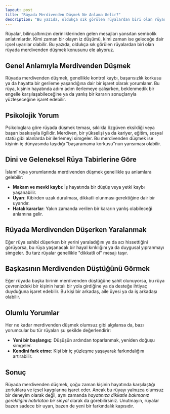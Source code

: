 ```yaml
---
layout: post
title: "Rüyada Merdivenden Düşmek Ne Anlama Gelir?"
description: "Bu yazıda, oldukça sık görülen rüyalardan biri olan rüyada merdivenden düşmek konusunu ele alıyoruz."
---
```


Rüyalar, bilinçaltımızın derinliklerinden gelen mesajları yansıtan sembolik anlatımlardır. Kimi zaman bir olayın iz düşümü, kimi zaman ise geleceğe dair içsel uyarılar olabilir. Bu yazıda, oldukça sık görülen rüyalardan biri olan rüyada merdivenden düşmek konusunu ele alıyoruz.

## Genel Anlamıyla Merdivenden Düşmek

Rüyada merdivenden düşmek, genellikle kontrol kaybı, başarısızlık korkusu ya da hayatta bir gerileme yaşandığına dair bir işaret olarak yorumlanır. Bu rüya, kişinin hayatında adım adım ilerlemeye çalışırken, beklenmedik bir engelle karşılaşabileceğine ya da yanlış bir kararın sonuçlarıyla yüzleşeceğine işaret edebilir.

## Psikolojik Yorum

Psikologlara göre rüyada düşmek teması, sıklıkla özgüven eksikliği veya başarı baskısıyla ilgilidir. Merdiven, bir yükselişi ya da kariyer, eğitim, sosyal statü gibi alanlarda bir ilerlemeyi simgeler. Bu merdivenden düşmek ise kişinin iç dünyasında taşıdığı "başaramama korkusu"nun yansıması olabilir.

## Dini ve Geleneksel Rüya Tabirlerine Göre

İslamî rüya yorumlarında merdivenden düşmek genellikle şu anlamlara gelebilir:

- **Makam ve mevki kaybı**: İş hayatında bir düşüş veya yetki kaybı yaşanabilir.
- **Uyarı**: Kibirden uzak durulması, dikkatli olunması gerektiğine dair bir uyarıdır.
- **Hatalı kararlar**: Yakın zamanda verilen bir kararın yanlış olabileceği anlamına gelir.

## Rüyada Merdivenden Düşerken Yaralanmak

Eğer rüya sahibi düşerken bir yerini yaraladığını ya da acı hissettiğini görüyorsa, bu rüya yaşanacak bir hayal kırıklığını ya da duygusal yıpranmayı simgeler. Bu tarz rüyalar genellikle "dikkatli ol" mesajı taşır.

## Başkasının Merdivenden Düştüğünü Görmek

Eğer rüyada başka birinin merdivenden düştüğüne şahit olunuyorsa, bu rüya çevrenizdeki bir kişinin hatalı bir yola girdiğine ya da desteğe ihtiyaç duyduğuna işaret edebilir. Bu kişi bir arkadaş, aile üyesi ya da iş arkadaşı olabilir.

## Olumlu Yorumlar

Her ne kadar merdivenden düşmek olumsuz gibi algılansa da, bazı yorumcular bu tür rüyaları şu şekilde değerlendirir:

- **Yeni bir başlangıç**: Düşüşün ardından toparlanmak, yeniden doğuşu simgeler.
- **Kendini fark etme**: Kişi bir iç yüzleşme yaşayarak farkındalığını artırabilir.

## Sonuç

Rüyada merdivenden düşmek, çoğu zaman kişinin hayatında karşılaştığı zorluklara ve içsel kaygılarına işaret eder. Ancak bu rüyayı yalnızca olumsuz bir deneyim olarak değil, aynı zamanda *hayatınıza dikkatle bakmanız gerektiğini hatırlatan bir sinyal* olarak da görebilirsiniz. Unutmayın, rüyalar bazen sadece bir uyarı, bazen de yeni bir farkındalık kapısıdır.